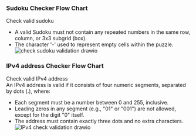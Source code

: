 ### Sudoku Checker Flow Chart
Check valid sudoku<br>
 - A valid Sudoku must not contain any repeated numbers in the same row, column, or 3x3 subgrid (box).<br>
 - The character '-' used to represent empty cells within the puzzle.<br>
![check sudoku validation drawio](https://github.com/user-attachments/assets/02374739-2a31-42d4-abb5-cde8b2126e2d)

### IPv4 address Checker Flow Chart
Check valid IPv4 address<br>
An IPv4 address is valid if it consists of four numeric segments, separated by dots (.), where:<br>
 - Each segment must be a number between 0 and 255, inclusive.<br>
 - Leading zeros in any segment (e.g., "01" or "001") are not allowed, except for the digit "0" itself.<br>
 - The address must contain exactly three dots and no extra characters.<br>
![IPv4 check validation drawio](https://github.com/user-attachments/assets/dbdbaf85-1e86-4462-8ceb-ddf0729ebe5c)
